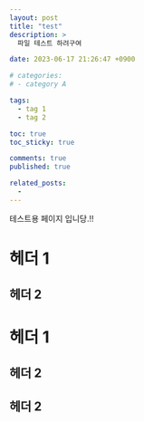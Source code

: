 ```yaml
---
layout: post
title: "test"
description: >
  파일 테스트 하려구여

date: 2023-06-17 21:26:47 +0900

# categories:
# - category A

tags:
  - tag 1
  - tag 2

toc: true
toc_sticky: true

comments: true
published: true

related_posts:
  -
---
```


테스트용 페이지 입니당.!!

# 헤더 1

## 헤더 2

# 헤더 1

## 헤더 2

## 헤더 2

